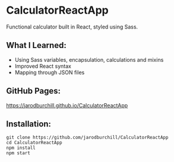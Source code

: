 # CalculatorReactApp
Functional calculator built in React, styled using Sass.
## What I Learned:
- Using Sass variables, encapsulation, calculations and mixins
- Improved React syntax
- Mapping through JSON files
## GitHub Pages:
https://jarodburchill.github.io/CalculatorReactApp
## Installation: 
```
git clone https://github.com/jarodburchill/CalculatorReactApp
cd CalculatorReactApp
npm install
npm start
```
